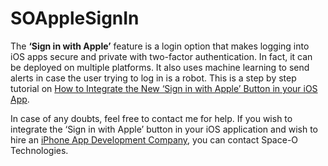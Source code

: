 # SOAppleSignIn

The **‘Sign in with Apple’** feature is a login option that makes logging into iOS apps secure and private with two-factor authentication. In fact, it can be deployed on multiple platforms. It also uses machine learning to send alerts in case the user trying to log in is a robot. This is a step by step tutorial on [How to Integrate the New ‘Sign in with Apple’ Button in your iOS App](https://www.spaceotechnologies.com/sign-in-with-apple-ios-tutorial/).

In case of any doubts, feel free to contact me for help. If you wish to integrate the ‘Sign in with Apple’ button in your iOS application and wish to hire an [iPhone App Development Company](https://www.spaceotechnologies.com/iphone-app-development/), you can contact Space-O Technologies.
